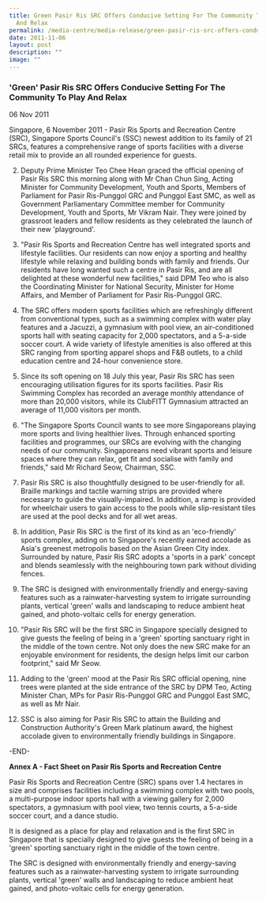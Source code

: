 ```yaml
---
title: Green Pasir Ris SRC Offers Conducive Setting For The Community To Play
  And Relax
permalink: /media-centre/media-release/green-pasir-ris-src-offers-conducive-setting-for-the-community/
date: 2011-11-06
layout: post
description: ""
image: ""
---
```

### **'Green' Pasir Ris SRC Offers Conducive Setting For The Community To Play And Relax**

06 Nov 2011


Singapore, 6 November 2011 - Pasir Ris Sports and Recreation Centre (SRC), Singapore Sports Council's (SSC) newest addition to its family of 21 SRCs, features a comprehensive range of sports facilities with a diverse retail mix to provide an all rounded experience for guests.

2.  Deputy Prime Minister Teo Chee Hean graced the official opening of Pasir Ris SRC this morning along with Mr Chan Chun Sing, Acting Minister for Community Development, Youth and Sports, Members of Parliament for Pasir Ris-Punggol GRC and Punggol East SMC, as well as Government Parliamentary Committee member for Community Development, Youth and Sports, Mr Vikram Nair. They were joined by grassroot leaders and fellow residents as they celebrated the launch of their new 'playground'.

3. "Pasir Ris Sports and Recreation Centre has well integrated sports and lifestyle facilities. Our residents can now enjoy a sporting and healthy lifestyle while relaxing and building bonds with family and friends. Our residents have long wanted such a centre in Pasir Ris, and are all delighted at these wonderful new facilities," said DPM Teo who is also the Coordinating Minister for National Security, Minister for Home Affairs, and Member of Parliament for Pasir Ris-Punggol GRC.

4. The SRC offers modern sports facilities which are refreshingly different from conventional types, such as a swimming complex with water play features and a Jacuzzi, a gymnasium with pool view, an air-conditioned sports hall with seating capacity for 2,000 spectators, and a 5-a-side soccer court. A wide variety of lifestyle amenities is also offered at this SRC ranging from sporting apparel shops and F&B outlets, to a child education centre and 24-hour convenience store.

5.  Since its soft opening on 18 July this year, Pasir Ris SRC has seen encouraging utilisation figures for its sports facilities. Pasir Ris Swimming Complex has recorded an average monthly attendance of more than 20,000 visitors, while its ClubFITT Gymnasium attracted an average of 11,000 visitors per month.

6. "The Singapore Sports Council wants to see more Singaporeans playing more sports and living healthier lives. Through enhanced sporting facilities and programmes, our SRCs are evolving with the changing needs of our community. Singaporeans need vibrant sports and leisure spaces where they can relax, get fit and socialise with family and friends," said Mr Richard Seow, Chairman, SSC.

7. Pasir Ris SRC is also thoughtfully designed to be user-friendly for all. Braille markings and tactile warning strips are provided where necessary to guide the visually-impaired. In addition, a ramp is provided for wheelchair users to gain access to the pools while slip-resistant tiles are used at the pool decks and for all wet areas.

8. In addition, Pasir Ris SRC is the first of its kind as an 'eco-friendly' sports complex, adding on to Singapore's recently earned accolade as Asia's greenest metropolis based on the Asian Green City index. Surrounded by nature, Pasir Ris SRC adopts a 'sports in a park' concept and blends seamlessly with the neighbouring town park without dividing fences.

9. The SRC is designed with environmentally friendly and energy-saving features such as a rainwater-harvesting system to irrigate surrounding plants, vertical 'green' walls and landscaping to reduce ambient heat gained, and photo-voltaic cells for energy generation.

10. "Pasir Ris SRC will be the first SRC in Singapore specially designed to give guests the feeling of being in a 'green' sporting sanctuary right in the middle of the town centre. Not only does the new SRC make for an enjoyable environment for residents, the design helps limit our carbon footprint," said Mr Seow.

11. Adding to the 'green' mood at the Pasir Ris SRC official opening, nine trees were planted at the side entrance of the SRC by DPM Teo, Acting Minister Chan, MPs for Pasir Ris-Punggol GRC and Punggol East SMC, as well as Mr Nair.

12.  SSC is also aiming for Pasir Ris SRC to attain the Building and Construction Authority's Green Mark platinum award, the highest accolade given to environmentally friendly buildings in Singapore.

-END-

**Annex A - Fact Sheet on Pasir Ris Sports and Recreation Centre**

Pasir Ris Sports and Recreation Centre (SRC) spans over 1.4 hectares in size and comprises facilities including a swimming complex with two pools, a multi-purpose indoor sports hall with a viewing gallery for 2,000 spectators, a gymnasium with pool view, two tennis courts, a 5-a-side soccer court, and a dance studio.

It is designed as a place for play and relaxation and is the first SRC in Singapore that is specially designed to give guests the feeling of being in a 'green' sporting sanctuary right in the middle of the town centre.

The SRC is designed with environmentally friendly and energy-saving features such as a rainwater-harvesting system to irrigate surrounding plants, vertical 'green' walls and landscaping to reduce ambient heat gained, and photo-voltaic cells for energy generation.